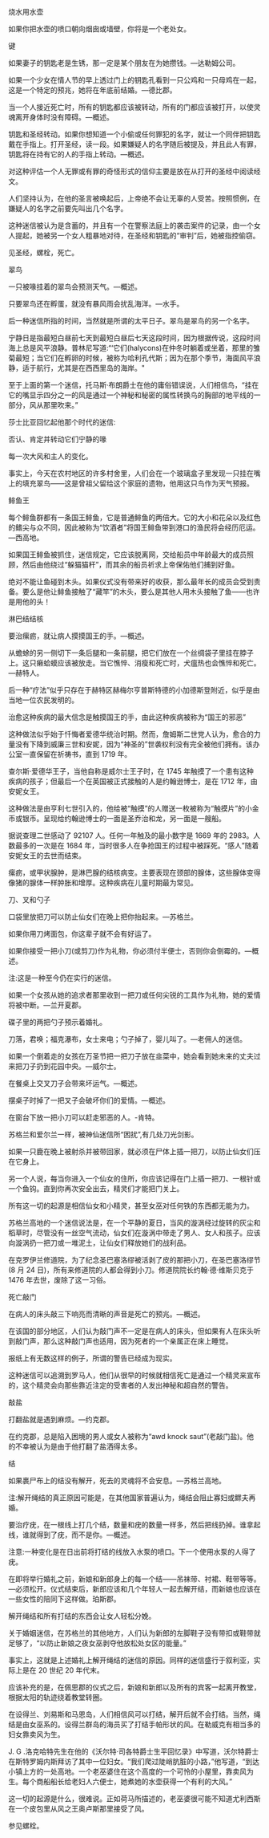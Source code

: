 

烧水用水壶

如果你把水壶的喷口朝向烟囱或墙壁，你将是一个老处女。

键

如果妻子的钥匙老是生锈，那一定是某个朋友在为她攒钱。—达勒姆公司。

如果一个少女在情人节的早上透过门上的钥匙孔看到一只公鸡和一只母鸡在一起，这是一个特定的预兆，她将在年底前结婚。—德比郡。

当一个人接近死亡时，所有的钥匙都应该被转动，所有的门都应该被打开，以使灵魂离开身体时没有障碍。—概述。

钥匙和圣经转动。如果你想知道一个小偷或任何罪犯的名字，就让一个同伴把钥匙戴在手指上。打开圣经，读一段。如果嫌疑人的名字随后被提及，并且此人有罪，钥匙将在持有它的人的手指上转动。—概述。

对这种评估一个人无罪或有罪的奇怪形式的信仰主要是放在从打开的圣经中阅读经文。

人们坚持认为，在他的圣言被唤起后，上帝绝不会让无辜的人受苦。按照惯例，在嫌疑人的名字之前要先叫出几个名字。

这种迷信被认为是含蓄的，并且有一个在警察法庭上的袭击案件的记录，由一个女人提起，她被另一个女人粗暴地对待，在圣经和钥匙的“审判”后，她被指控偷窃。

见圣经，螺栓，死亡。

翠鸟

一只被喙挂着的翠鸟会预测天气。—概述。

只要翠鸟还在孵蛋，就没有暴风雨会扰乱海洋。—水手。

后一种迷信所指的时间，当然就是所谓的太平日子。翠鸟是翠鸟的另一个名字。

宁静日是指最短白昼前七天到最短白昼后七天这段时间，因为根据传说，这段时间海上总是风平浪静。普林尼写道:“‘它们(halycons)在仲冬时躺着或坐着，那里的雏菊最短；当它们在孵卵的时候，被称为哈利孔代斯；因为在那个季节，海面风平浪静，适于航行，尤其是在西西里岛的海岸。"

至于上面的第一个迷信，托马斯·布朗爵士在他的庸俗错误说，人们相信鸟，“挂在它的嘴显示四分之一的风是通过一个神秘和秘密的属性转换鸟的胸部的地平线的一部分，风从那里吹来。”

莎士比亚回忆起他那个时代的迷信:

否认、肯定并转动它们宁静的喙

每一次大风和主人的变化。

事实上，今天在农村地区的许多村舍里，人们会在一个玻璃盒子里发现一只挂在嘴上的填充翠鸟——这是曾祖父留给这个家庭的遗物，他用这只鸟作为天气预报。

鲱鱼王

每个鲱鱼群都有一条国王鲱鱼，它是普通鲱鱼的两倍大。它的大小和花朵以及红色的鳍尖与众不同，因此被称为“饮酒者”将国王鲱鱼带到港口的渔民将会经历厄运。—西高地。

如果国王鲱鱼被抓住，迷信规定，它应该脱离网，交给船员中年龄最大的成员照顾，然后由他绕过“躲猫猫杆”，而其余的船员祈求上帝保佑他们捕到好鱼。

绝对不能让鱼碰到木头。如果仪式没有带来好的收获，那么最年长的成员会受到责备。要么是他让鲱鱼接触了“藏竿”的木头，要么是其他人用木头接触了鱼——也许是用他的头！

淋巴结结核

要治瘰疬，就让病人摸摸国王的手。—概述。

从蟾蜍的另一侧切下一条后腿和一条前腿，把它们放在一个丝绸袋子里挂在脖子上。这只癞蛤蟆应该被放走。当它憔悴、消瘦和死亡时，犬瘟热也会憔悴和死亡。—赫特人。

后一种“疗法”似乎只存在于赫特区赫梅尔亨普斯特德的小加德斯登附近，似乎是由当地一位农民发明的。

治愈这种疾病的最大信念是触摸国王的手，由此这种疾病被称为“国王的邪恶”

这种做法似乎始于忏悔者爱德华统治时期。然而，詹姆斯二世党人认为，愈合的力量没有下降到威廉三世和安妮，因为“神圣的”世袭权利没有完全被他们拥有。该办公室一直保留在祈祷书，直到 1719 年。

查尔斯·爱德华王子，当他自称是威尔士王子时，在 1745 年触摸了一个患有这种疾病的孩子；但最后一个在英国被正式接触的人是约翰逊博士，是在 1712 年，由安妮女王。

这种做法是由亨利七世引入的，他给被“触摸”的人赠送一枚被称为“触摸片”的小金币或银币。呈现给约翰逊博士的一面是圣乔治和龙，另一面是一艘船。

据说查理二世感动了 92107 人。任何一年触及的最小数字是 1669 年的 2983。人数最多的一次是在 1684 年，当时很多人在争抢国王的过程中被踩死。“感人”随着安妮女王的去世而结束。

瘰疬，或甲状腺肿，是淋巴腺的结核病变。主要表现在颈部的腺体，这些腺体变得像猪的腺体一样肿胀和增厚。这种疾病在儿童时期最为常见。

刀、叉和勺子

口袋里放把刀可以防止仙女们在晚上把你抬起来。—苏格兰。

如果你用刀烤面包，你这辈子就不会有好运了。

如果你接受一把小刀(或剪刀)作为礼物，你必须付半便士，否则你会倒霉的。—概述。

注:这是一种至今仍在实行的迷信。

如果一个女孩从她的追求者那里收到一把刀或任何尖锐的工具作为礼物，她的爱情将被中断。—兰开夏郡。

碟子里的两把勺子预示着婚礼。

刀落，君唤；福克瀑布，女士来电；勺子掉了，婴儿叫了。—老佣人的迷信。

如果一个倒着走的女孩在万圣节把一把刀子放在韭菜中，她会看到她未来的丈夫过来把刀子扔到花园中央。—威尔士。

在餐桌上交叉刀子会带来坏运气。—概述。

摆桌子时掉了一把叉子会破坏你们的爱情。—概述。

在窗台下放一把小刀可以赶走邪恶的人。-肯特。

苏格兰和爱尔兰一样，被神仙迷信所“困扰”,有几处刀光剑影。

如果一只鹿在晚上被射杀并被带回家，就必须在尸体上插一把刀，以防止仙女们压在它身上。

另一个人说，每当你进入一个仙女的住所，你应该记得在门上插一把刀、一根针或一个鱼钩。直到你再次安全出去，精灵们才能把门关上。

所有这一切的起源是相信仙女和小精灵，甚至女巫对任何铁的东西都无能为力。

苏格兰高地的一个迷信说法是，在一个平静的夏日，当风的漩涡经过旋转的灰尘和稻草时，尽管没有一丝空气流动，仙女们在漩涡中带走了男人、女人和孩子。应该向漩涡扔一把刀或一堆泥土，让仙女们释放她们的战利品。

在克罗伊兰修道院，为了纪念圣巴塞洛缪被活剥了皮的那把小刀，在圣巴塞洛缪节(8 月 24 日)，所有来修道院的人都会得到小刀。修道院院长约翰·德·维斯贝克于 1476 年去世，废除了这一习俗。

死亡敲门

在病人的床头敲三下响亮而清晰的声音是死亡的预兆。—概述。

在该国的部分地区，人们认为敲门声不一定是在病人的床头，但如果有人在床头听到敲门声，那么这种敲门声也适用，因为死者的一个亲属正在床上睡觉。

报纸上有无数这样的例子，所谓的警告已经成为现实。

这种迷信可以追溯到罗马人，他们从很早的时候就相信死亡是通过一个精灵来宣布的，这个精灵会向那些靠近注定的受害者的人发出神秘和超自然的警告。

敲盐

打翻盐就是遇到麻烦。—约克郡。

在约克郡，总是陷入困境的男人或女人被称为“awd knock saut”(老敲门盐)。他的不幸被认为是由于他打翻了盐洒得太多。

结

如果裹尸布上的结没有解开，死去的灵魂将不会安息。—苏格兰高地。

注:解开绳结的真正原因可能是，在其他国家普遍认为，绳结会阻止寡妇或鳏夫再婚。

要治疗疣，在一根线上打几个结，数量和疣的数量一样多，然后把线扔掉。谁拿起线，谁就得到了疣，而不是你。—概述。

注意:一种变化是在日出前将打结的线放入水泵的喷口。下一个使用水泵的人得了疣。

在即将举行婚礼之前，新娘和新郎身上的每一个结——吊袜带、衬裙、鞋带等等。—必须松开。仪式结束后，新郎应该和几个年轻人一起去解开结，而新娘也应该在一些女性的陪同下这样做。珀斯郡。

解开绳结和所有打结的东西会让女人轻松分娩。

关于婚姻迷信，在苏格兰的其他地方，人们认为新郎的左脚鞋子没有带扣或鞋带就足够了，“以防止新娘之夜女巫剥夺他放松处女区的能量。”

事实上，这就是上述婚礼上解开绳结的迷信的原因。同样的迷信盛行于叙利亚，实际上是在 20 世纪 20 年代末。

应该补充的是，在佩思郡的仪式之后，新娘和新郎以及所有的宾客一起离开教堂，根据太阳的轨迹绕着教堂转圈。

在设得兰、刘易斯和马恩岛，人们相信风可以打结，解开后就不会打结。当然，绳结是由女巫系的。设得兰群岛的海员买了打结手帕形状的风。在勒威克有相当多的妇女靠卖风为生。

J. G .洛克哈特先生在他的《沃尔特·司各特爵士生平回忆录》中写道，沃尔特爵士在斯特罗姆内斯拜访了其中一位妇女。“我们爬过陡峭肮脏的小路，”他写道，“到达小镇上方的一处高地。一个老巫婆住在这个高度的一个可怜的小屋里，靠卖风为生。每个商船船长给老妇人六便士，她煮她的水壶获得一个有利的大风。”

这一切的起源是什么，很难说。正如荷马所描述的，老巫婆很可能不知道尤利西斯在一个皮包里从风之王奥卢斯那里接受了风。

参见螺栓。